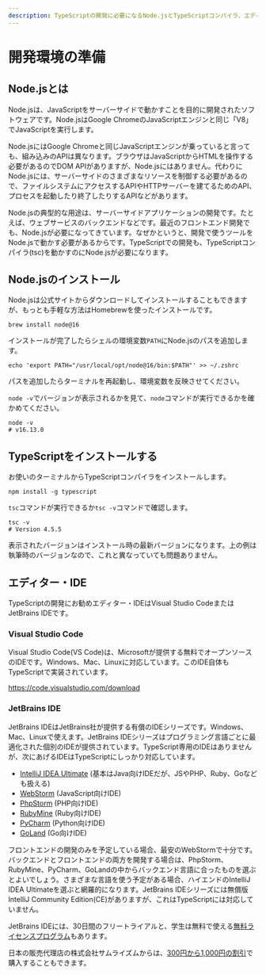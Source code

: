 ```yaml
---
description: TypeScriptの開発に必要になるNode.jsとTypeScriptコンパイラ、エディタをインストールしましょう。
---
```


# 開発環境の準備

## Node.jsとは

Node.jsは、JavaScriptをサーバーサイドで動かすことを目的に開発されたソフトウェアです。Node.jsはGoogle ChromeのJavaScriptエンジンと同じ「V8」でJavaScriptを実行します。

Node.jsにはGoogle Chromeと同じJavaScriptエンジンが乗っていると言っても、組み込みのAPIは異なります。ブラウザはJavaScriptからHTMLを操作する必要があるのでDOM APIがありますが、Node.jsにはありません。代わりにNode.jsには、サーバーサイドのさまざまなリソースを制御する必要があるので、ファイルシステムにアクセスするAPIやHTTPサーバーを建てるためのAPI、プロセスを起動したり終了したりするAPIなどがあります。

Node.jsの典型的な用途は、サーバーサイドアプリケーションの開発です。たとえば、ウェブサービスのバックエンドなどです。最近のフロントエンド開発でも、Node.jsが必要になってきています。なぜかというと、開発で使うツールをNode.jsで動かす必要があるからです。TypeScriptでの開発も、TypeScriptコンパイラ(tsc)を動かすのにNode.jsが必要になります。

## Node.jsのインストール

Node.jsは公式サイトからダウンロードしてインストールすることもできますが、もっとも手軽な方法はHomebrewを使ったインストールです。

```shell
brew install node@16
```

インストールが完了したらシェルの環境変数`PATH`にNode.jsのパスを追加します。

```shell
echo 'export PATH="/usr/local/opt/node@16/bin:$PATH"' >> ~/.zshrc
```

パスを追加したらターミナルを再起動し、環境変数を反映させてください。

`node -v`でバージョンが表示されるかを見て、`node`コマンドが実行できるかを確かめてください。

```shell
node -v
# v16.13.0
```

## TypeScriptをインストールする

お使いのターミナルからTypeScriptコンパイラをインストールします。

```shell
npm install -g typescript
```

`tsc`コマンドが実行できるか`tsc -v`コマンドで確認します。

```shell
tsc -v
# Version 4.5.5
```

表示されたバージョンはインストール時の最新バージョンになります。上の例は執筆時のバージョンなので、これと異なっていても問題ありません。

## エディター・IDE

TypeScriptの開発にお勧めエディター・IDEはVisual Studio CodeまたはJetBrains IDEです。

### Visual Studio Code

Visual Studio Code(VS Code)は、Microsoftが提供する無料でオープンソースのIDEです。Windows、Mac、Linuxに対応しています。このIDE自体もTypeScriptで実装されています。

https://code.visualstudio.com/download

### JetBrains IDE

JetBrains IDEはJetBrains社が提供する有償のIDEシリーズです。Windows、Mac、Linuxで使えます。JetBrains IDEシリーズはプログラミング言語ごとに最適化された個別のIDEが提供されています。TypeScript専用のIDEはありませんが、次にあげるIDEはTypeScriptにしっかり対応しています。

- [IntelliJ IDEA Ultimate](https://www.jetbrains.com/idea/) (基本はJava向けIDEだが、JSやPHP、Ruby、Goなども扱える)
- [WebStorm](https://www.jetbrains.com/webstorm/) (JavaScript向けIDE)
- [PhpStorm](https://www.jetbrains.com/phpstorm/) (PHP向けIDE)
- [RubyMine](https://www.jetbrains.com/ruby/) (Ruby向けIDE)
- [PyCharm](https://www.jetbrains.com/pycharm/) (Python向けIDE)
- [GoLand](https://www.jetbrains.com/go/) (Go向けIDE)

フロントエンドの開発のみを予定している場合、最安のWebStormで十分です。バックエンドとフロントエンドの両方を開発する場合は、PhpStorm、RubyMine、PyCharm、GoLandの中からバックエンド言語に合ったものを選ぶとよいでしょう。さまざまな言語を使う予定がある場合、ハイエンドのIntelliJ IDEA Ultimateを選ぶと網羅的になります。JetBrains IDEシリーズには無償版IntelliJ Community Edition(CE)がありますが、これはTypeScriptには対応していません。

JetBrains IDEには、30日間のフリートライアルと、学生は無料で使える[無料ライセンスプログラム](https://www.jetbrains.com/community/education/#students)もあります。

日本の販売代理店の株式会社サムライズムからは、[300円から1,000円の割引](https://secure.samuraism.com/referral/8BF59FFA232F45460DFA1635194C68B6)で購入することもできます。
